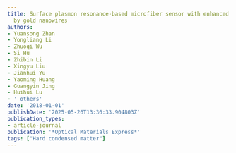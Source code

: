 ```yaml
---
title: Surface plasmon resonance-based microfiber sensor with enhanced sensitivity
  by gold nanowires
authors:
- Yuansong Zhan
- Yongliang Li
- Zhuoqi Wu
- Si Hu
- Zhibin Li
- Xingyu Liu
- Jianhui Yu
- Yaoming Huang
- Guangyin Jing
- Huihui Lu
- ' others'
date: '2018-01-01'
publishDate: '2025-05-26T13:36:33.904803Z'
publication_types:
- article-journal
publication: '*Optical Materials Express*'
tags: ["Hard condensed matter"]
---
```

